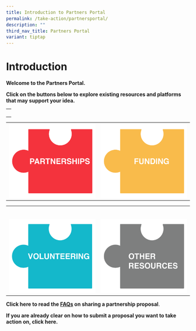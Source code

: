 ```yaml
---
title: Introduction to Partners Portal
permalink: /take-action/partnersportal/
description: ""
third_nav_title: Partners Portal
variant: tiptap
---
```

<h1>Introduction</h1>
<p><strong>Welcome to the Partners Portal.</strong>
</p>
<p><strong>Click on the buttons below to explore existing resources and platforms that may support your idea.</strong>
</p>
<table>
<tbody>
<tr>
<th rowspan="1" colspan="1">
<p></p>
</th>
</tr>
</tbody>
</table>
<table>
<tbody>
<tr>
<th rowspan="1" colspan="1"><a class="isomer-image-wrapper" href="/take-action/partners-portal/partnerships/"><img style="width: 100%" height="auto" width="100%" alt="Click here for Partnerships" src="/images/Partners portal/PARTNERS PORTAL BUTTONS/PARTNERSHIPS_RED.png"></a>
</th>
<th rowspan="1" colspan="1"><a class="isomer-image-wrapper" href="/take-action/partners-portal/funding/"><img style="width: 100%" height="auto" width="100%" alt="Click here for Funding" src="/images/Partners portal/PARTNERS PORTAL BUTTONS/FUNDING_YELLOW.png"></a>
</th>
</tr>
</tbody>
</table>
<table>
<tbody>
<tr>
<td rowspan="1" colspan="1">
<p></p>
</td>
<td rowspan="1" colspan="1">
<p></p>
</td>
</tr>
<tr>
<td rowspan="1" colspan="1">
<p></p><a class="isomer-image-wrapper" href="/take-action/partners-portal/volunteering/"><img style="width: 100%" height="auto" width="100%" alt="Click here for Volunteering" src="/images/Partners portal/PARTNERS PORTAL BUTTONS/VOLUNTEERING_BLUE.png"></a>
</td>
<td rowspan="1" colspan="1">
<p></p><a class="isomer-image-wrapper" href="/take-action/partners-portal/resources/"><img style="width: 100%" height="auto" width="100%" alt="Click here for Other Resources" src="/images/Partners portal/PARTNERS PORTAL BUTTONS/FUNDING_GREY.png"></a>
</td>
</tr>
</tbody>
</table>
<p><strong>Click here to read the <a href="/take-action/frequently-asked-questions/sgpo2/" rel="noopener noreferrer nofollow" target="_blank">FAQs</a> on sharing a partnership proposal</strong>.</p>
<p><strong>If you are already clear on how to submit a proposal you want to take action on, click here.</strong>
</p>
<p></p>